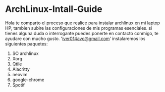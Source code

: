 # ArchLinux-Intall-Guide
Hola te comparto el proceso que realice para instalar archlinux en mi laptop HP, tambien subire las configuraciones de mis programas esenciales. 
si tienes alguna duda o interrogante puedes ponerte en contacto conmigo, te ayudare con mucho gusto. 'iver014avc@gmail.com'
instalaremos los siguientes paquetes:
1. SO archlinux
2. Xorg 
3. Qtile
4. Alacritty 
5. neovim
6. google-chrome
7. Spotif

